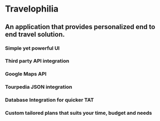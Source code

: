 # Travelophilia
## An application that provides personalized end to end travel solution.
### Simple yet powerful UI
### Third party API integration
### Google Maps API
### Tourpedia JSON integration
### Database Integration for quicker TAT
### Custom tailored plans that suits your time, budget and needs
